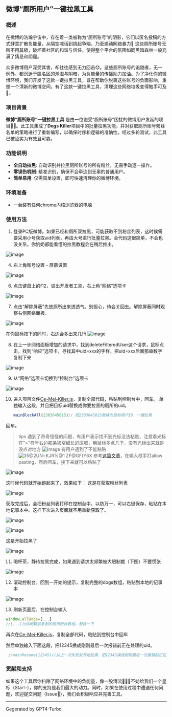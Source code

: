 

## 微博“厕所用户”一键拉黑工具

### 概述
在微博的浩瀚宇宙中，存在着一类被称为“厕所账号”的阴影，它们以匿名投稿的方式肆意扩散负能量，从隔空喊话到挑起争端，乃至煽动网络暴力💢 这些厕所账号无所不用其极，破坏着社区的和谐与信任，使得整个平台的氛围如同黑暗森林一般充满了猜忌和阴霾。

众多微博用户深受其害，却往往感到无力回击😓。这些厕所账号的追随者，无一例外，都沉迷于匿名区的潮湿与阴暗，为负能量的传播助力加油。为了净化你的微博环境，我们开发了这款一键拉黑工具，旨在帮助你脱离这些账号的负面影响，重塑一个清新的微博空间。有了这款一键拉黑工具，清理这些网络垃圾变得触手可及🧹。

### 项目背景
**微博“厕所账号”一键拉黑工具** 是由一位饱受“厕所账号”困扰的微博用户发起的项目🏄‍♂️。此工具集成了**Dogs Killer**项目中的批量拉黑功能，并对获取厕所账号粉丝名单的策略进行了重新编写，以确保时序和逻辑的准确性。经过多轮测试，此工具已被证实为有效且可靠。

### 功能说明
- **全自动拉黑**: 自动识别并拉黑厕所账号的所有粉丝，无需手动逐一操作。
- **零误伤机制**: 精准识别，确保不会牵连到无辜的普通用户。
- **简单易用**: 仅需简单设置，即可快速清理你的微博环境。
  
### 环境准备
- 一台装有任何chrome内核浏览器的电脑

### 使用方法
1. 登录PC版微博。如果已经和厕所双拉黑，可能获取不到粉丝列表，这时候需要采用小号获取uid列表，再由大号进行批量拉黑。会代码这很简单，不会也没关系，你奶奶都能看懂的拉黑教程会在稍后推出。
   
![image](https://github.com/tohsakrat/Ce-Mei-Killer/assets/45536831/d3ed3196-8be4-4694-80f1-418139485bdd)

4. 右上角账号设置 - 屏蔽设置
   
![image](https://github.com/tohsakrat/Ce-Mei-Killer/assets/45536831/10cb913f-24f8-419b-ac95-258838417408)

6. 点击键盘上的f12，调出开发者工具，右上角“网络”选项卡

![image](https://github.com/tohsakrat/Ce-Mei-Killer/assets/45536831/faadea4f-d5ff-4cc9-885e-aa8b17fe887e)

7. 点击“解除屏蔽”先放厕所出来透透气。别担心，待会关回去。解除屏蔽同时观察右侧网络面板。

![image](https://github.com/tohsakrat/Ce-Mei-Killer/assets/45536831/3c927728-74f8-4bad-b1c1-d4de20108609)

在你鼠标按下的同时，右边会多出来几行
![image](https://github.com/tohsakrat/Ce-Mei-Killer/assets/45536831/1ce5a714-88c3-4b13-bc89-b0aa11c576d4)


8. 在上一步网络面板增加的请求中，找到deleteFilteredUser这个请求，鼠标点击，找到“响应”选项卡，寻找其中uid=xxx的字样，把uid=xxx后面那串数字复制下来

![image](https://github.com/tohsakrat/Ce-Mei-Killer/assets/45536831/ec1803fe-a998-4e32-892b-c097e12e9521)

9. 从“网络”选项卡切换到“控制台”选项卡

![image](https://github.com/tohsakrat/Ce-Mei-Killer/assets/45536831/76a32326-ab36-43b4-b4bb-794925350cfb)

10. 进入项目文件[Ce-Mei-Killer.js](https://github.com/tohsakrat/Ce-Mei-Killer/blob/main/Ce-Mei-Killer.js)，复制全部代码，粘贴到控制台中，回车。
   单独输入这段，并且把目标uid替换成你要拉黑的厕所的uid。
    ```javascript
    mainBlockAll(2303645815)// 把2303645815替换为目标用户ID，一键拉黑
    ```
   回车。
   
>  tips
>  遇到了奇奇怪怪的问题，有用户表示找不到光标没法粘贴，注意看光标在">"符号右边那条狭窄细长的区域，用鼠标多点几下，没有光标出来就是没点对地方
>  ![image](https://github.com/tohsakrat/Ce-Mei-Killer/assets/45536831/856e58ce-8500-4429-8d0f-ed0fdae44ea4)
>  有用户遇到了不能粘贴
> ![35@2UN~KJR%@1 ZF@GF(Y6X](https://github.com/tohsakrat/Ce-Mei-Killer/assets/45536831/3cfe4e2a-d5ee-4ae7-8fe6-ed71d1e19948)
> 参考[这篇文章](https://blog.csdn.net/KimBing/article/details/134938756)，在输入框手打allow pasting，然后回车，接下来就可以粘贴了
> 



![image](https://github.com/tohsakrat/Ce-Mei-Killer/assets/45536831/530539e5-4a29-4372-8538-10ac39b4ff0d)

这时候代码就开始跑起来了，效果如下：
这是在获取粉丝列表

![image](https://github.com/tohsakrat/Ce-Mei-Killer/assets/45536831/5c99122b-c321-4998-98f8-c60d4ee2823d)

获取完成后，会把粉丝列表打印在控制台中。以防万一，可以右键保存，粘贴在本地记事本中。这样下次进入页面就不用重新获取了。

![image](https://github.com/tohsakrat/Ce-Mei-Killer/assets/45536831/f3f78519-fdb9-4ca2-b7dd-e8b0fe7a561d)

![image](https://github.com/tohsakrat/Ce-Mei-Killer/assets/45536831/81a6eeb2-2437-4841-8ab5-07fb9e2ae6e4)

这是开始拉黑了

![image](https://github.com/tohsakrat/Ce-Mei-Killer/assets/45536831/a070060c-2958-4fef-b1dd-c35ec2716b5f)

11. 喝杯茶，静待拉黑完成，如果遇到请求太频繁被大眼制裁（下图）不要慌张

 ![image](https://github.com/tohsakrat/Ce-Mei-Killer/assets/45536831/74b2af1f-fd25-4814-a330-a9a980832d7b)

12. 滚动控制台，回到一开始的提示，复制完整的dogs数组，粘贴到本地的记事本

![image](https://github.com/tohsakrat/Ce-Mei-Killer/assets/45536831/81a6eeb2-2437-4841-8ab5-07fb9e2ae6e4)

13. 刷新页面后，在控制台输入
```javascript
window.allDogs=[...]
//[...]为你刷新前复制的厕所粉丝数组，替换一下
```

再次在[Ce-Mei-Killer.js](https://github.com/tohsakrat/Ce-Mei-Killer/blob/main/Ce-Mei-Killer.js)，复制全部代码，粘贴到控制台中回车

然后单独输入下面这段，把12345换成刚刚最后一次报错前正在处理的uid。
```javascript
 //mainResume(12345)//从上一次失败处开始拉黑，把12345换成刚刚最后一次报错前正在处理的uid。用于请求太频繁被大眼制裁的情况 
```

### 贡献和支持
如果这个工具帮你扫除了网络环境中的负能量，像一股清流🌊🌊🌊不妨给我们一个星标（Star✨），你的支持是我们最大的动力。同时，如果在使用过程中遭遇任何问题，欢迎提交问题（Issue🤔），我们会积极响应并完善工具。

---

Gegerated by GPT4-Turbo
